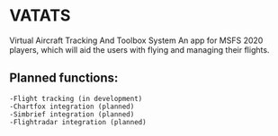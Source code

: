 # VATATS
Virtual Aircraft Tracking And Toolbox System
An app for MSFS 2020 players, which will aid the users with flying and managing their flights.
## Planned functions:
    -Flight tracking (in development)
    -Chartfox integration (planned)
    -Simbrief integration (planned)
    -Flightradar integration (planned)